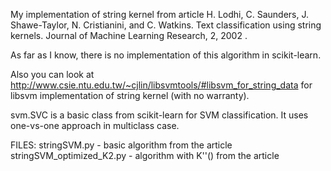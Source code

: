 My implementation of string kernel from article
    H. Lodhi, C. Saunders, J. Shawe-Taylor, N. Cristianini, and C. Watkins.
    Text classification using string kernels. Journal of Machine Learning Research, 2, 2002 .

As far as I know, there is no implementation of this algorithm in scikit-learn.

Also you can look at http://www.csie.ntu.edu.tw/~cjlin/libsvmtools/#libsvm_for_string_data for libsvm implementation
of string kernel (with no warranty).

svm.SVC is a basic class from scikit-learn for SVM classification. It uses one-vs-one approach in multiclass case.

FILES:
stringSVM.py - basic algorithm from the article
stringSVM_optimized_K2.py - algorithm with K''() from the article